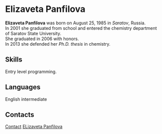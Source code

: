 # Elizaveta Panfilova 
**Elizaveta Panfilova** was born on August 25, 1985 in *Saratov*, Russia. <br/>
In 2001 she graduated from school and entered the chemistry department of Saratov State University. <br/> She graduated in 2006 with honors.<br/>
In 2013 she defended her *Ph.D. thesis* in chemistry.
## Skills
Entry level programming.
## Languages
English intermediate


## Contacts
[Contact](https://m.vk.com/panfilova1985)
[ELizaveta Panfilova](https://ibppm.ru/news/272-molodoy-uchenyy-ibfrm-ran-pobedil-v-konkurse-loreal-unesco-dlya-zhenschin-v-nauke.html)
